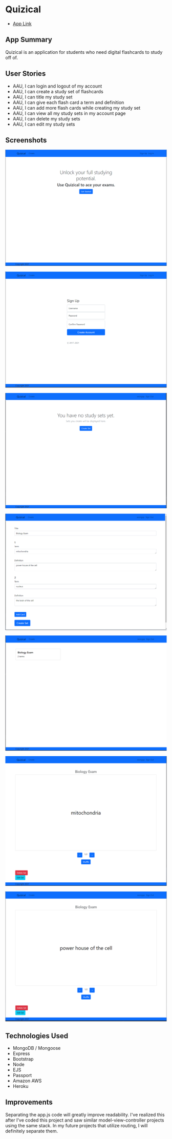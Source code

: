 # Quizical
* [App Link](https://quizical-project.herokuapp.com/)

## App Summary
Quizical is an application for students who need digital flashcards to study off of.

## User Stories
* AAU, I can login and logout of my account
* AAU, I can create a study set of flashcards
* AAU, I can title my study set
* AAU, I can give each flash card a term and definition
* AAU, I can add more flash cards while creating my study set
* AAU, I can view all my study sets in my account page
* AAU, I can delete my study sets
* AAU, I can edit my study sets

## Screenshots
![](screenshots/1.PNG)

![](screenshots/2.PNG)

![](screenshots/3.PNG)

![](screenshots/4.PNG)

![](screenshots/5.PNG)

![](screenshots/6.PNG)

![](screenshots/7.PNG)

## Technologies Used

* MongoDB / Mongoose
* Express
* Bootstrap
* Node
* EJS
* Passport
* Amazon AWS
* Heroku

## Improvements

Separating the app.js code will greatly improve readability.
I've realized this after I've coded this project and saw similar model-view-controller projects using the same stack.
In my future projects that utilize routing, I will definitely separate them.
